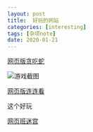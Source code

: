 ```yaml
---
layout: post
title:  好玩的网站
categories: [interesting]
tags: [杂项note]
date: 2020-01-21
---
```


[网页版贪吃蛇](http://slither.io)

![游戏截图](/public/image/shake.jpg)

[网页版连连看](https://lines.frvr.com/)

这个好玩

[网页班迷宫](http://www.mazegenerator.net)

